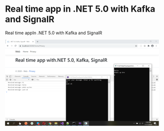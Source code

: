 # Real time app in .NET 5.0 with Kafka and SignalR
Real time appIn .NET 5.0 with Kafka and SignalR

![](https://github.com/Khairultaher/RealTimeAppInDotNet5WithKafkaAndSignalR/blob/main/Web/wwwroot/image_2020-11-17_141154.png)
